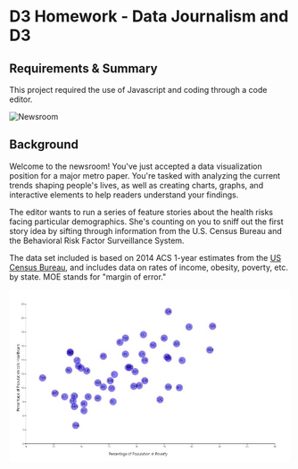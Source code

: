 # D3 Homework - Data Journalism and D3

## Requirements & Summary

This project required the use of Javascript and coding through a code editor. 

![Newsroom](https://media.giphy.com/media/v2xIous7mnEYg/giphy.gif)

## Background

Welcome to the newsroom! You've just accepted a data visualization position for a major metro paper. You're tasked with analyzing the current trends shaping people's lives, as well as creating charts, graphs, and interactive elements to help readers understand your findings.

The editor wants to run a series of feature stories about the health risks facing particular demographics. She's counting on you to sniff out the first story idea by sifting through information from the U.S. Census Bureau and the Behavioral Risk Factor Surveillance System.

The data set included is based on 2014 ACS 1-year estimates from the [US Census Bureau](https://data.census.gov/cedsci/), and includes data on rates of income, obesity, poverty, etc. by state. MOE stands for "margin of error."

![Graph](Images/Graph.jpg)
